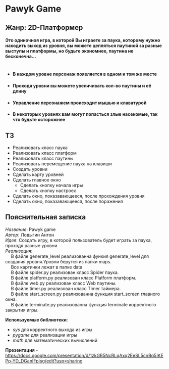 # Pawyk Game<br>
## Жанр: 2D-Платформер<br>

#### Это одиночноя игра, в которой Вы играете за паука, которому нужно находить выход из уровня, вы можете цепляться паутиной за разные выступы и платформы, но будьте экономнее, паутина не бесконечна...
#
+ #### В каждом уровне персонаж появляется в одном и том же месте<br>
+ #### Проходя уровни вы можете увеличивать кол-во паутины и её длину<br>
+ #### Управление персонажем происходит мышью и клаватурой<br>
+ #### В некоторых уровнях вам могут попасться злые насекомые, так что будьте осторожнее<br>

## ТЗ
+ Реализовать класс паука
+ Реализовать класс платформ
+ Реализовать класс паутины
+ Реализовать перемещение паука на клавиши
+ Создать уровни
+ Сделать карту уровней
+ Сделать главное окно
  + Сделать кнопку начала игры
  + Сделать кнопку настроек
+ Сделать окно, показавающееся, после прохождения уровня
+ Сделать окно, показавающееся, после поражения

## Пояснительная записка
*Название*: Pawyk game<br>
*Автор*: Лодыгин Антон<br>
*Идея*: Создать игру, в которой пользователь будет играть за паука, проходя разные уровни<br>
*Реализация*:<br>&emsp;
В файле generate_level реализованна функия generate_level для создания уровня.Уровни берутся из папки maps.<br>&emsp;
Все картинки лежат в папке data<br>&emsp;
В файле spider.py реализован класс Spider паука.<br>&emsp;
В файле platform.py реализован класс Platform платформ.<br>&emsp;
В файле web.py реализован класс Web паутины.<br>&emsp;
В файле timer.py реализован класс Timer таймера.<br>&emsp;
В файле start_screen.py реализованна функция start_screen главного окна.<br>&emsp;
В файле terminate.py реализованна функция terminate корректного закрытия игры.

**Используемые библиотеки**:
+ *sys* для корректного выхода из игры
+ *pygame* для реализации игры
+ *math* для математических вычислений

**Презентация** - https://docs.google.com/presentation/d/1zkGR5NcRLqAxq2EeSL5cnBq5IKEPp-YD_DGanIFpIsg/edit?usp=sharing

